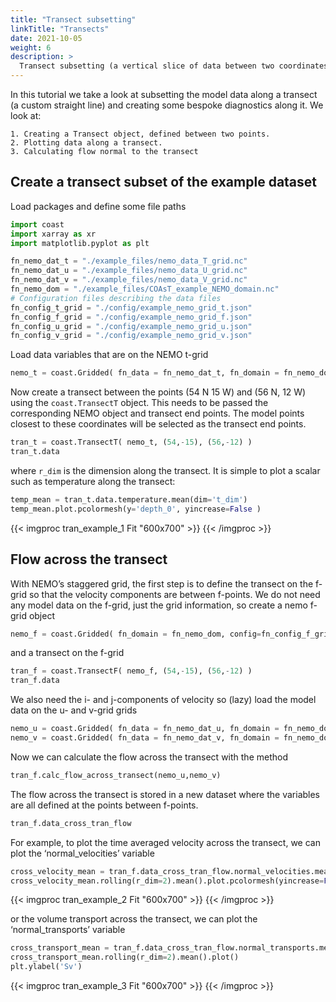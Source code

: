```yaml
---
title: "Transect subsetting"
linkTitle: "Transects"
date: 2021-10-05
weight: 6
description: >
  Transect subsetting (a vertical slice of data between two coordinates): Creating them and performing some custom diagnostics with them.
---
```

In this tutorial we take a look at subsetting the model data along a transect (a custom straight line) and creating some bespoke diagnostics along it. We look at:

    1. Creating a Transect object, defined between two points.
    2. Plotting data along a transect.
    3. Calculating flow normal to the transect

## Create a transect subset of the example dataset

Load packages and define some file paths


```python
import coast
import xarray as xr
import matplotlib.pyplot as plt

fn_nemo_dat_t = "./example_files/nemo_data_T_grid.nc"
fn_nemo_dat_u = "./example_files/nemo_data_U_grid.nc"
fn_nemo_dat_v = "./example_files/nemo_data_V_grid.nc"
fn_nemo_dom = "./example_files/COAsT_example_NEMO_domain.nc"
# Configuration files describing the data files
fn_config_t_grid = "./config/example_nemo_grid_t.json"
fn_config_f_grid = "./config/example_nemo_grid_f.json"
fn_config_u_grid = "./config/example_nemo_grid_u.json"
fn_config_v_grid = "./config/example_nemo_grid_v.json"
```

Load data variables that are on the NEMO t-grid


```python
nemo_t = coast.Gridded( fn_data = fn_nemo_dat_t, fn_domain = fn_nemo_dom, config=fn_config_t_grid )
```

Now create a transect between the points (54 N 15 W) and (56 N, 12 W) using the `coast.TransectT` object. This needs to be passed the corresponding NEMO object and transect end points. The model points closest to these coordinates will be selected as the transect end points.


```python
tran_t = coast.TransectT( nemo_t, (54,-15), (56,-12) )
tran_t.data
```

where `r_dim` is the dimension along the transect. It is simple to plot a scalar such as temperature along the transect:


```python
temp_mean = tran_t.data.temperature.mean(dim='t_dim')
temp_mean.plot.pcolormesh(y='depth_0', yincrease=False )
```

{{< imgproc tran_example_1 Fit "600x700" >}}
{{< /imgproc >}}


## Flow across the transect
With NEMO’s staggered grid, the first step is to define the transect on the f-grid so that the velocity components are between f-points. We do not need any model data on the f-grid, just the grid information, so create a nemo f-grid object


```python
nemo_f = coast.Gridded( fn_domain = fn_nemo_dom, config=fn_config_f_grid )
```

and a transect on the f-grid


```python
tran_f = coast.TransectF( nemo_f, (54,-15), (56,-12) )
tran_f.data
```

We also need the i- and j-components of velocity so (lazy) load the model data on the u- and v-grid grids


```python
nemo_u = coast.Gridded( fn_data = fn_nemo_dat_u, fn_domain = fn_nemo_dom, config=fn_config_u_grid )
nemo_v = coast.Gridded( fn_data = fn_nemo_dat_v, fn_domain = fn_nemo_dom, config=fn_config_v_grid )
```

Now we can calculate the flow across the transect with the method


```python
tran_f.calc_flow_across_transect(nemo_u,nemo_v)
```

The flow across the transect is stored in a new dataset where the variables are all defined at the points between f-points.


```python
tran_f.data_cross_tran_flow
```

For example, to plot the time averaged velocity across the transect, we can plot the ‘normal_velocities’ variable


```python
cross_velocity_mean = tran_f.data_cross_tran_flow.normal_velocities.mean(dim='t_dim')
cross_velocity_mean.rolling(r_dim=2).mean().plot.pcolormesh(yincrease=False,y='depth_0',cbar_kwargs={'label': 'm/s'})
```
{{< imgproc tran_example_2 Fit "600x700" >}}
{{< /imgproc >}}

or the volume transport across the transect, we can plot the ‘normal_transports’ variable


```python
cross_transport_mean = tran_f.data_cross_tran_flow.normal_transports.mean(dim='t_dim')
cross_transport_mean.rolling(r_dim=2).mean().plot()
plt.ylabel('Sv')
```
{{< imgproc tran_example_3 Fit "600x700" >}}
{{< /imgproc >}}

